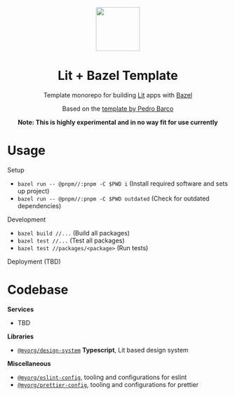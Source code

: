<div align="center">
    <img width="100px" height="auto" src="https://blog.bazel.build/images/bazel-icon.svg" />
  <br>
  <h1>Lit + Bazel Template</h1>
  <p>
    Template monorepo for building <a href="https://lit.dev" target="_blank">Lit</a> apps with <a href="https://bazel.build" target="_blank">Bazel</a>
  </p>
  <p>
    Based on the <a href="https://github.com/pedrobarco/typescript-bazel-template" target="_blank">template by Pedro Barco</a>
  </p>

  <p><b>Note: This is highly experimental and in no way fit for use currently</b></p>
</div>

# Usage

Setup

- `bazel run -- @pnpm//:pnpm -C $PWD i` (Install required software and sets up project)
- `bazel run -- @pnpm//:pnpm -C $PWD outdated` (Check for outdated dependencies)

Development

- `bazel build //...` (Build all packages)
- `bazel test //...` (Test all packages)
- `bazel test //packages/<package>` (Run tests)

Deployment (TBD)

# Codebase

**Services**

- TBD

**Libraries**

- [`@myorg/design-system`](packages/design-system/) **Typescript**, Lit based design system


**Miscellaneous**

- [`@myorg/eslint-config`](packages/config/eslint-config), tooling and configurations for eslint
- [`@myorg/prettier-config`](packages/config/prettier-config), tooling and configurations for prettier
